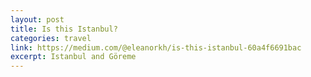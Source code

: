 ```yaml
---
layout: post
title: Is this Istanbul?
categories: travel
link: https://medium.com/@eleanorkh/is-this-istanbul-60a4f6691bac
excerpt: Istanbul and Göreme
---
```

